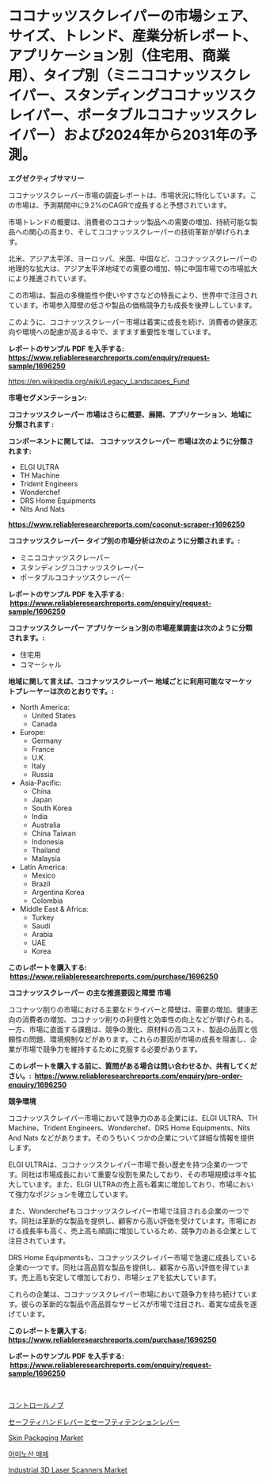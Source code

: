 <p><h1>ココナッツスクレイパーの市場シェア、サイズ、トレンド、産業分析レポート、アプリケーション別（住宅用、商業用）、タイプ別（ミニココナッツスクレイパー、スタンディングココナッツスクレイパー、ポータブルココナッツスクレイパー）および2024年から2031年の予測。</h1></p><p><strong>エグゼクティブサマリー</strong></p>
<p><p>ココナッツスクレーパー市場の調査レポートは、市場状況に特化しています。この市場は、予測期間中に9.2%のCAGRで成長すると予想されています。 </p><p>市場トレンドの概要は、消費者のココナッツ製品への需要の増加、持続可能な製品への関心の高まり、そしてココナッツスクレーパーの技術革新が挙げられます。</p><p>北米、アジア太平洋、ヨーロッパ、米国、中国など、ココナッツスクレーパーの地理的な拡大は、アジア太平洋地域での需要の増加、特に中国市場での市場拡大により推進されています。</p><p>この市場は、製品の多機能性や使いやすさなどの特長により、世界中で注目されています。市場参入障壁の低さや製品の価格競争力も成長を後押ししています。</p><p>このように、ココナッツスクレーパー市場は着実に成長を続け、消費者の健康志向や環境への配慮が高まる中で、ますます重要性を増しています。</p></p>
<p><strong>レポートのサンプル PDF を入手する: <a href="https://www.reliableresearchreports.com/enquiry/request-sample/1696250">https://www.reliableresearchreports.com/enquiry/request-sample/1696250</a></strong></p>
<p><a href="https://en.wikipedia.org/wiki/Legacy_Landscapes_Fund">https://en.wikipedia.org/wiki/Legacy_Landscapes_Fund</a></p>
<p><strong>市場セグメンテーション:</strong></p>
<p><strong> ココナッツスクレーパー 市場はさらに概要、展開、アプリケーション、地域に分類されます :</strong></p>
<p><strong>コンポーネントに関しては、 ココナッツスクレーパー 市場は次のように分類されます: &nbsp;</strong></p>
<p><ul><li>ELGI ULTRA</li><li>TH Machine</li><li>Trident Engineers</li><li>Wonderchef</li><li>DRS Home Equipments</li><li>Nits And Nats</li></ul></p>
<p><strong><a href="https://www.reliableresearchreports.com/coconut-scraper-r1696250">https://www.reliableresearchreports.com/coconut-scraper-r1696250</a></strong></p>
<p><strong> ココナッツスクレーパー タイプ別の市場分析は次のように分類されます。:</strong></p>
<p><ul><li>ミニココナッツスクレーパー</li><li>スタンディングココナッツスクレーパー</li><li>ポータブルココナッツスクレーパー</li></ul></p>
<p><strong>レポートのサンプル PDF を入手する: &nbsp;<a href="https://www.reliableresearchreports.com/enquiry/request-sample/1696250">https://www.reliableresearchreports.com/enquiry/request-sample/1696250</a></strong></p>
<p><strong> ココナッツスクレーパー アプリケーション別の市場産業調査は次のように分類されます。:</strong></p>
<p><ul><li>住宅用</li><li>コマーシャル</li></ul></p>
<p><strong>地域に関して言えば、ココナッツスクレーパー 地域ごとに利用可能なマーケットプレーヤーは次のとおりです。:</strong></p>
<p><ul>
    <li>
        North America:
        <ul>
            <li>United States</li>
            <li>Canada</li>
        </ul>
    </li>
    <li>
        Europe:
        <ul>
            <li>Germany</li>
            <li>France</li>
            <li>U.K.</li>
            <li>Italy</li>
            <li>Russia</li>
        </ul>
    </li>
    <li>
        Asia-Pacific:
        <ul>
            <li>China</li>
            <li>Japan</li>
            <li>South Korea</li>
            <li>India</li>
            <li>Australia</li>
            <li>China Taiwan</li>
            <li>Indonesia</li>
            <li>Thailand</li>
            <li>Malaysia</li>
        </ul>
    </li>
    <li>
        Latin America:
        <ul>
            <li>Mexico</li>
            <li>Brazil</li>
            <li>Argentina Korea</li>
            <li>Colombia</li>
        </ul>
    </li>
    <li>
        Middle East & Africa:
        <ul>
            <li>Turkey</li>
            <li>Saudi</li>
            <li>Arabia</li>
            <li>UAE</li>
            <li>Korea</li>
        </ul>
    </li>
    </ul></p>
<p><strong>このレポートを購入する: &nbsp;<a href="https://www.reliableresearchreports.com/purchase/1696250">https://www.reliableresearchreports.com/purchase/1696250</a></strong></p>
<p><strong>ココナッツスクレーパー の主な推進要因と障壁 市場</strong></p>
<p><p>ココナッツ削りの市場における主要なドライバーと障壁は、需要の増加、健康志向の消費者の増加、ココナッツ削りの利便性と効率性の向上などが挙げられる。一方、市場に直面する課題は、競争の激化、原材料の高コスト、製品の品質と信頼性の問題、環境規制などがあります。これらの要因が市場の成長を阻害し、企業が市場で競争力を維持するために克服する必要があります。</p></p>
<p><strong>このレポートを購入する前に、質問がある場合は問い合わせるか、共有してください。:&nbsp; <a href="https://www.reliableresearchreports.com/enquiry/pre-order-enquiry/1696250">https://www.reliableresearchreports.com/enquiry/pre-order-enquiry/1696250</a></strong></p>
<p><strong>競争環境</strong></p>
<p><p>ココナッツスクレイパー市場において競争力のある企業には、ELGI ULTRA、TH Machine、Trident Engineers、Wonderchef、DRS Home Equipments、Nits And Nats などがあります。そのうちいくつかの企業について詳細な情報を提供します。</p><p>ELGI ULTRAは、ココナッツスクレイパー市場で長い歴史を持つ企業の一つです。同社は市場成長において重要な役割を果たしており、その市場規模は年々拡大しています。また、ELGI ULTRAの売上高も着実に増加しており、市場において強力なポジションを確立しています。</p><p>また、Wonderchefもココナッツスクレイパー市場で注目される企業の一つです。同社は革新的な製品を提供し、顧客から高い評価を受けています。市場における成長率も高く、売上高も順調に増加しているため、競争力のある企業として注目されています。</p><p>DRS Home Equipmentsも、ココナッツスクレイパー市場で急速に成長している企業の一つです。同社は高品質な製品を提供し、顧客から高い評価を得ています。売上高も安定して増加しており、市場シェアを拡大しています。</p><p>これらの企業は、ココナッツスクレイパー市場において競争力を持ち続けています。彼らの革新的な製品や高品質なサービスが市場で注目され、着実な成長を遂げています。</p></p>
<p><strong>このレポートを購入する: &nbsp; <a href="https://www.reliableresearchreports.com/purchase/1696250">https://www.reliableresearchreports.com/purchase/1696250</a></strong></p>
<p><strong>レポートのサンプル PDF を入手する: &nbsp;<a href="https://www.reliableresearchreports.com/enquiry/request-sample/1696250">https://www.reliableresearchreports.com/enquiry/request-sample/1696250</a></strong><strong></strong></p>
<p>&nbsp;</p>
<p><p><a href="https://github.com/schmahlson/Market-Research-Report-List-2/blob/main/3218384164203.md">コントロールノブ</a></p><p><a href="https://github.com/roulaayoub-saad/Market-Research-Report-List-2/blob/main/8672497164202.md">セーフティハンドレバーとセーフティテンションレバー</a></p><p><a href="https://www.linkedin.com/pulse/evaluating-global-skin-packaging-market-trends-growth-opportunities-jzs6f?trackingId=upBie5XGpp7xXVbH%2FNxbtQ%3D%3D">Skin Packaging Market</a></p><p><a href="https://github.com/nicholasellison0076890/Market-Research-Report-List-1/blob/main/1469346177173.md">아미노산 매체</a></p><p><a href="https://github.com/Seman3302/Market-Research-Report-List-1/blob/main/industrial-3d-laser-scanners-market.md">Industrial 3D Laser Scanners Market</a></p></p>